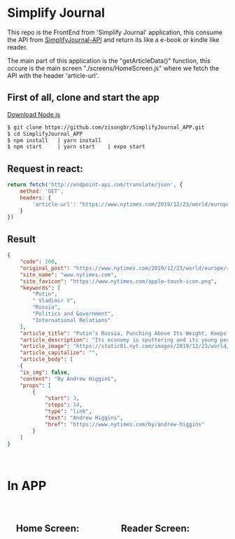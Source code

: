 # Simplify Journal

This repo is the FrontEnd from 'Simplify Journal' application, this consume the API from <a href="https://github.com/zisongbr/Simplify_API">SimplifyJournal-API</a> and return its like a e-book or kindle like reader.

The main part of this application is the "getArticleData()" function, this occure is the main screen "./screens/HomeScreen.js" where we fetch the API with the header 'article-url'.



## First of all, clone and start the app
<a href="https://nodejs.org/en/download/">Download Node.js</a>

``` bash
$ git clone https://github.com/zisongbr/SimplifyJournal_APP.git
$ cd SimplifyJournal_APP
$ npm install   | yarn install
$ npm start     | yarn start    | expo start 
```


## Request in react:

``` js
return fetch('http://endpoint-api.com/translate/json', {
    method: 'GET',
    headers: {
        'article-url': "https://www.nytimes.com/2019/12/23/world/europe/russia-putin.html",
    }
})
```


## Result
```json
{
    "code": 200,
    "original_post": "https://www.nytimes.com/2019/12/23/world/europe/russia-putin.html",
    "site_name": "www.nytimes.com",
    "site_favicon": "https://www.nytimes.com/apple-touch-icon.png",
    "keywords": [
        "Putin",
        " Vladimir V",
        "Russia",
        "Politics and Government",
        "International Relations"
    ],
    "article_title": "Putin’s Russia, Punching Above Its Weight, Keeps Adversaries Off Balance",
    "article_description": "Its economy is sputtering and its young people are frustrated, but with America and Europe in tumult, Russia and its leader of two decades are on a roll.",
    "article_image": "https://static01.nyt.com/images/2019/12/23/world/23russia-putin/23russia-putin-facebookJumbo.jpg",
    "article_capitalize": "",
    "article_body": [
    {
    "is_img": false,
    "content": "By Andrew Higgins",
    "props": [
        {
            "start": 3,
            "steps": 14,
            "type": "link",
            "text": "Andrew Higgins",
            "href": "https://www.nytimes.com/by/andrew-higgins"
        }
    ]
}
```
<br>


# In APP

<div style="
display: flex;
flex-direction: row;
height: 350px;
width: 1000px;">
    <div style="padding:20px">
        <h2> Home Screen: </h2>
        <div style="
        background-image:url(https://i.ibb.co/BzQWGsx/Homescreen.png); 
        height: 512px;
        width: 200px;
        background-size: contain;
        background-repeat: no-repeat;">
        </div>
    </div>
    <div style="padding:20px">
        <h2> Reader Screen: </h2>
        <div style="
        background-image:url(https://i.ibb.co/r7LZk2f/readerscreen.png); 
        height: 379px;
        width:200px;
        background-size: contain;
        background-repeat: no-repeat;">
        </div>
    </div>
</div>